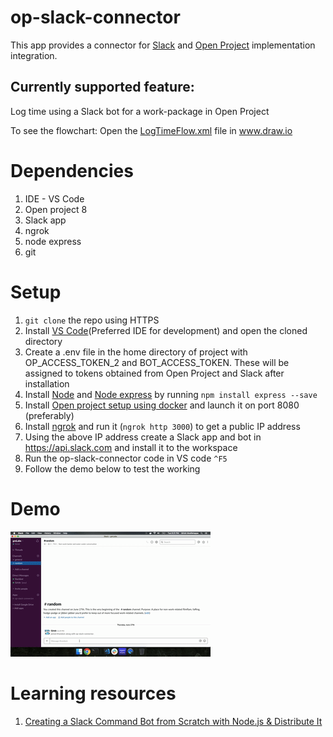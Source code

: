 # op-slack-connector
This app provides a connector for [Slack](https://api.slack.com/) and [Open Project](http://docs.openproject.org/apiv3-doc/) implementation integration.

## Currently supported feature:
Log time using a Slack bot for a work-package in Open Project

To see the flowchart: Open the [LogTimeFlow.xml](LogTimeFlow.xml) file in www.draw.io

# Dependencies
1. IDE - VS Code
2. Open project 8
3. Slack app
4. ngrok
5. node express
6. git

# Setup
1. `git clone` the repo using HTTPS
2. Install [VS Code](https://code.visualstudio.com/Download)(Preferred IDE for development) and open the cloned directory
3. Create a .env file in the home directory of project with OP_ACCESS_TOKEN_2 and BOT_ACCESS_TOKEN. These will be assigned to tokens obtained from Open Project and Slack after installation
4. Install [Node](https://nodejs.org/en/download/) and [Node express](https://expressjs.com/) by running `npm install express --save`
5. Install [Open project setup using docker](https://www.openproject.org/docker/) and launch it on port 8080 (preferably)
6. Install [ngrok](https://ngrok.com/download) and run it (`ngrok http 3000`) to get a public IP address
7. Using the above IP address create a Slack app and bot in https://api.slack.com and install it to the workspace
8. Run the op-slack-connector code in VS code `^F5`
9. Follow the demo below to test the working

# Demo
![Demo](demo_op_slack_connector.gif)

# Learning resources
1. [Creating a Slack Command Bot from Scratch with Node.js & Distribute It](https://tutorials.botsfloor.com/creating-a-slack-command-bot-from-scratch-with-node-js-distribute-it-25cf81f51040)
